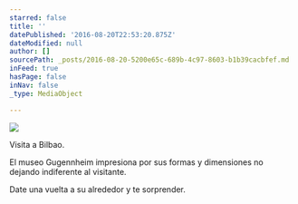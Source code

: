 ```yaml
---
starred: false
title: ''
datePublished: '2016-08-20T22:53:20.875Z'
dateModified: null
author: []
sourcePath: _posts/2016-08-20-5200e65c-689b-4c97-8603-b1b39cacbfef.md
inFeed: true
hasPage: false
inNav: false
_type: MediaObject

---
```

![](https://the-grid-user-content.s3-us-west-2.amazonaws.com/418687ce-d4d5-494c-8169-4a54281c8e21.jpg)

Visita a Bilbao.

El museo Gugennheim impresiona por sus formas y dimensiones no dejando indiferente al visitante.

Date una vuelta a su alrededor y te sorprender.